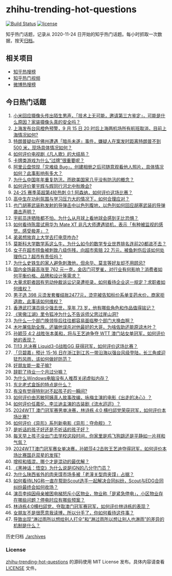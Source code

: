 # zhihu-trending-hot-questions

[![Build Status](https://github.com/justjavac/zhihu-trending-hot-questions/workflows/ci/badge.svg?branch=master)](https://github.com/justjavac/zhihu-trending-hot-questions/actions)
[![license](https://img.shields.io/github/license/justjavac/zhihu-trending-hot-questions)](https://github.com/justjavac/zhihu-trending-hot-questions/blob/master/LICENSE)

知乎热门话题，记录从 2020-11-24
日开始的知乎热门话题。每小时抓取一次数据，按天[归档](./archives)。

## 相关项目

- [知乎热搜榜](https://github.com/justjavac/zhihu-trending-top-search)
- [知乎热门视频](https://github.com/justjavac/zhihu-trending-hot-video)
- [微博热搜榜](https://github.com/justjavac/weibo-trending-hot-search)

## 今日热门话题

<!-- BEGIN -->
<!-- 最后更新时间 Mon Sep 16 2024 09:49:04 GMT+0800 (China Standard Time) -->

1. [小米回应摄像头传出陌生男声，「技术上无可能，邀请第三方鉴定」，可能是什么原因？家装摄像头真的安全吗？](https://www.zhihu.com/question/667211435)
1. [上海发布台风橙色预警，9 月 15 日 20 时后上海两机场所有航班取消，目前上海情况如何?](https://www.zhihu.com/question/667246486)
1. [特朗普疑似在佛州遭遇「暗杀未遂」事件，嫌疑人在案发时距离特朗普不到 500 米，现场具体情况如何？](https://www.zhihu.com/question/667293263)
1. [如何评价电视剧《凡人歌》的大结局？](https://www.zhihu.com/question/667076393)
1. [卡牌类游戏为什么“过牌”很重要呢？](https://www.zhihu.com/question/666964567)
1. [阿里云盘惊现「灾难级 Bug」，创建相册之后可随意观看他人照片，具体情况如何？此事影响有多大？](https://www.zhihu.com/question/667213540)
1. [为什么中国年年重复防汛，而欧美国家几乎没有防汛的概念？](https://www.zhihu.com/question/662387644)
1. [如何评价董宇辉与辉同行河北中秋晚会?](https://www.zhihu.com/question/667089150)
1. [24-25 赛季英超第4轮热刺 0:1 阿森纳，如何评价这场比赛？](https://www.zhihu.com/question/667259983)
1. [高中生在功利氛围与学习压力大的情况下，如何合理应对？](https://www.zhihu.com/question/643323432)
1. [也门胡塞武装称发射的导弹击中以色列腹地，以色列如何回应胡塞武装的导弹袭击声明？](https://www.zhihu.com/question/667255226)
1. [宇航员连牺牲都不怕，为什么从月球上看地球会感到无比恐惧？](https://www.zhihu.com/question/614568529)
1. [如何看待陈震试用华为 Mate XT 非凡大师遭遇锁机，表示「有种被监视的感觉，感受极差」？](https://www.zhihu.com/question/667182599)
1. [弟弟想放弃上大学去打电竞咋办?](https://www.zhihu.com/question/605640444)
1. [莫斯科大学数学系这么牛，为什么如今的数学专业世界排名连前20都进不去？](https://www.zhihu.com/question/347839195)
1. [女子在超市捞鱼被刺致八级伤残，向超市索赔 22 万元，被鱼刺伤后该如何处理伤口？超市有责任吗？](https://www.zhihu.com/question/667078593)
1. [为什么史铁生的家人避免刺激他，但余华、莫言等好友却不用顾忌?](https://www.zhihu.com/question/630482582)
1. [国内金饰最高涨至 762 元一克，金店门可罗雀，对行业有何影响？消费者如何平衡价格、品牌和设计等需求？](https://www.zhihu.com/question/667171363)
1. [大量求职者因有劳动仲裁诉讼记录遭拒录，如何看待企业这一规定？求职者如何维权？](https://www.zhihu.com/question/667029889)
1. [男子选 398 元烫发套餐结账2477元，烫完被告知标价系单支药水价，商家拒退款，此事该如何维权？](https://www.zhihu.com/question/666940556)
1. [香港武打演员徐少强去世，享年 73 岁，他有哪些角色和作品值得铭记？](https://www.zhihu.com/question/667241814)
1. [《笑傲江湖》里令狐冲为什么不告诉师父思过崖山洞?](https://www.zhihu.com/question/375591764)
1. [为什么一个部门换领导后往往都容易面临整个部门大换血啊？](https://www.zhihu.com/question/666820807)
1. [木叶屠佐助全族，还骗他误杀对他最好的大哥，为啥佐助还能原谅木叶？](https://www.zhihu.com/question/667072511)
1. [孙颖莎 4:2 战胜张本美和，将与王艺迪争夺 WTT 澳门站女单冠军，如何评价她的表现？](https://www.zhihu.com/question/667175859)
1. [TI13 总决赛 Liquid3-0战胜GG 获得冠军，如何评价这场比赛？](https://www.zhihu.com/question/667265894)
1. [「贝碧嘉」预计 15-16 日在浙江到江苏一带沿海以强台风级登陆，长三角或迎猛烈风雨，该如何做好防范？](https://www.zhihu.com/question/667163072)
1. [好朋友能一辈子嘛?](https://www.zhihu.com/question/667063685)
1. [辞职了待业一个月过分嘛？](https://www.zhihu.com/question/667047903)
1. [为什么Windows电脑没有人推荐关闭虚拟内存？](https://www.zhihu.com/question/667143515)
1. [东北老式盒饭的特点是什么？](https://www.zhihu.com/question/666245359)
1. [有没有觉得特别对不起孩子的一瞬间?](https://www.zhihu.com/question/642153860)
1. [如何评价由苏敏阿姨真人故事改编，咏梅主演的电影《出走的决心》？](https://www.zhihu.com/question/666490722)
1. [如何评价任嘉伦、李兰迪主演的古装剧《流水迢迢》？](https://www.zhihu.com/question/667161235)
1. [2024WTT 澳门冠军赛男单决赛，林诗栋 4:0 横扫邱党荣获冠军，如何评价本场比赛?](https://www.zhihu.com/question/667258290)
1. [如何评价《异形》系列新电影《异形：夺命舰》？](https://www.zhihu.com/question/664385957)
1. [是听话的孩子好还是不听话的孩子好？](https://www.zhihu.com/question/667049479)
1. [每天早上孩子没出门去学校这段时间，你家里是鸡飞狗跳还是平静如一片祥和气氛？](https://www.zhihu.com/question/666820198)
1. [2024WTT澳门冠军赛女单决赛，孙颖莎4:2击败王艺迪夺得冠军，如何评价本场比赛国乒双星的发挥?](https://www.zhihu.com/question/667185569)
1. [增程和插混，哪个才是混动的最优解？](https://www.zhihu.com/question/655861209)
1. [《黑神话：悟空》为什么说是IGN的八分守门员？](https://www.zhihu.com/question/666858703)
1. [为什么陕西省外的肉夹馍市场多被「老潼关型肉夹馍」占据？](https://www.zhihu.com/question/657011697)
1. [如何看待LNG称一直在帮助Scout选手一起解决合同纠纷，Scout与EDG合同纠纷最终会如何收场？](https://www.zhihu.com/question/667017281)
1. [演员李纯因母亲被困电梯怒斥小区物业，物业称「是紧急停电」，小区物业存在哪些问题？停电时应有哪些预案？](https://www.zhihu.com/question/667142691)
1. [林诗栋4:0横扫邱党，夺取澳门冠军赛冠军，如何评价林诗栋的表现？](https://www.zhihu.com/question/667259881)
1. [女朋友不是很愿意我读博，所以分手了，你如何看待这件事？](https://www.zhihu.com/question/667040540)
1. [导致出现“淋过雨所以想给别人打伞”和“淋过雨所以想让别人也淋雨”的差异的机制是什么？](https://www.zhihu.com/question/629406525)

<!-- END -->

历史归档 [./archives](./archives)

### License

[zhihu-trending-hot-questions](https://github.com/justjavac/zhihu-trending-hot-questions)
的源码使用 MIT License 发布。具体内容请查看 [LICENSE](./LICENSE) 文件。
